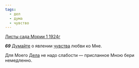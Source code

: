 ```yaml
---
tags:
  - дел
  - дума
  - чувство
---
```


[Листы сада Мории 1 1924г](https://127.0.0.1:4002/agni/1924)

___69___
[Думайте](../../../tags/#дума) о явлении [чувства](../../../tags/#чувство) любви ко Мне.   

Для Моего [Дела](../../../tags/#дел) не надо слабости — присланное Мною бери немедленно.   

